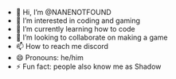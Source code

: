 - 👋 Hi, I’m @NANENOTFOUND
- 👀 I’m interested in coding and gaming
- 🌱 I’m currently learning how to code
- 💞️ I’m looking to collaborate on making a game
- 📫 How to reach me discord
- 😄 Pronouns: he/him
- ⚡ Fun fact: people also know me as Shadow

<!---
NANENOTFOUND/NANENOTFOUND is a ✨ special ✨ repository because its `README.md` (this file) appears on your GitHub profile.
You can click the Preview link to take a look at your changes.
--->
